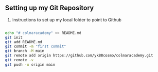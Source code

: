 ## Setting up my Git Repository

1. Instructions to set up my local folder to point to Github

```bash

echo "# colmaracademy" >> README.md
git init
git add README.md
git commit -m "first commit"
git branch -M main
git remote add origin https://github.com/yk88cosmo/colmaracademy.git
git remote -v
git push -u origin main

```